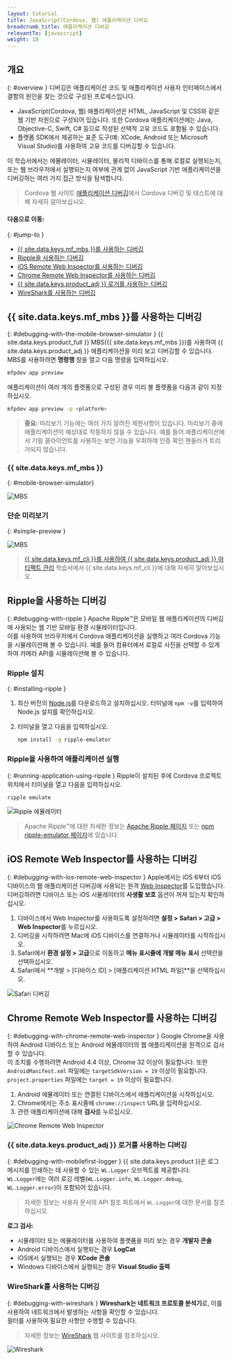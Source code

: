 ```yaml
---
layout: tutorial
title: JavaScript(Cordova, 웹) 애플리케이션 디버깅
breadcrumb_title: 애플리케이션 디버깅        
relevantTo: [javascript]
weight: 10
---
```

<!-- NLS_CHARSET=UTF-8 -->
## 개요
{: #overview }
디버깅은 애플리케이션 코드 및 애플리케이션 사용자 인터페이스에서 결함의 원인을 찾는 것으로 구성된 프로세스입니다. 

* JavaScript(Cordova, 웹) 애플리케이션은 HTML, JavaScript 및 CSS와 같은 웹 기반 자원으로 구성되어 있습니다. 또한 Cordova 애플리케이션에는 Java, Objective-C, Swift, C# 등으로 작성된 선택적 고유 코드도 포함될 수 있습니다. 
* 플랫폼 SDK에서 제공하는 표준 도구(예: XCode, Android 또는 Microsoft Visual Studio)를 사용하여 고유 코드를 디버깅할 수 있습니다. 

이 학습서에서는 에뮬레이터, 시뮬레이터, 물리적 디바이스를 통해 로컬로 실행되는지, 또는 웹 브라우저에서 실행되는지 여부에 관계 없이 JavaScript 기반 애플리케이션을 디버깅하는 여러 가지 접근 방식을 탐색합니다. 

> Cordova 웹 사이트 [애플리케이션 디버깅](https://cordova.apache.org/docs/en/latest/guide/next/index.html#link-testing-on-a-simulator-vs-on-a-real-device)에서 Cordova 디버깅 및 테스트에 대해 자세히 알아보십시오.

#### 다음으로 이동:
{: #jump-to }

* [{{ site.data.keys.mf_mbs }}를 사용하는 디버깅](#debugging-with-the-mobile-browser-simulator)
* [Ripple을 사용하는 디버깅](#debugging-with-ripple)
* [iOS Remote Web Inspector를 사용하는 디버깅](#debugging-with-ios-remote-web-inspector)
* [Chrome Remote Web Inspector를 사용하는 디버깅](#debugging-with-chrome-remote-web-inspector)
* [{{ site.data.keys.product_adj }} 로거를 사용하는 디버깅](#debugging-with-mobilefirst-logger)
* [WireShark를 사용하는 디버깅](#debugging-with-wireshark)

## {{ site.data.keys.mf_mbs }}를 사용하는 디버깅
{: #debugging-with-the-mobile-browser-simulator }
{{ site.data.keys.product_full }} MBS({{ site.data.keys.mf_mbs }})를 사용하여 {{ site.data.keys.product_adj }} 애플리케이션을 미리 보고 디버깅할 수 있습니다.   
MBS를 사용하려면 **명령행** 창을 열고 다음 명령을 입력하십시오. 

```bash
mfpdev app preview
```

애플리케이션이 여러 개의 플랫폼으로 구성된 경우 미리 볼 플랫폼을 다음과 같이 지정하십시오. 

```bash
mfpdev app preview -p <platform>
```

> <span class="glyphicon glyphicon-exclamation-sign" aria-hidden="true"></span> **중요:** 미리보기 기능에는 여러 가지 알려진 제한사항이 있습니다. 미리보기 중에 애플리케이션이 예상대로 작동하지 않을 수 있습니다. 예를 들어 애플리케이션에서 기밀 클라이언트를 사용하는 보안 기능을 우회하여 인증 확인 핸들러가 트리거되지 않습니다.

### {{ site.data.keys.mf_mbs }}
{: #mobile-browser-simulator}

![MBS](mbs.png)

### 단순 미리보기
{: #simple-preview }

![MBS](simple.png)

> [{{ site.data.keys.mf_cli }}를 사용하여 {{ site.data.keys.product_adj }} 아티팩트 관리](../using-mobilefirst-cli-to-manage-mobilefirst-artifacts) 학습서에서 {{ site.data.keys.mf_cli }}에 대해 자세히 알아보십시오.

## Ripple을 사용하는 디버깅
{: #debugging-with-ripple }
Apache Ripple™은 모바일 웹 애플리케이션의 디버깅에 사용되는 웹 기반 모바일 환경 시뮬레이터입니다.   
이를 사용하여 브라우저에서 Cordova 애플리케이션을 실행하고 여러 Cordova 기능을 시뮬레이션해 볼 수 있습니다. 예를 들어 컴퓨터에서 로컬로 사진을 선택할 수 있게 하여 카메라 API를 시뮬레이션해 볼 수 있습니다.   

### Ripple 설치
{: #installing-ripple }

1. 최신 버전의 [Node.js](https://nodejs.org/en/)를 다운로드하고 설치하십시오.
터미널에 `npm -v`를 입력하여 Node.js 설치를 확인하십시오. 
2. 터미널을 열고 다음을 입력하십시오. 

   ```bash
   npm install -g ripple-emulator
   ```

### Ripple을 사용하여 애플리케이션 실행
{: #running-application-using-ripple }
Ripple이 설치된 후에 Cordova 프로젝트 위치에서 터미널을 열고 다음을 입력하십시오. 

```bash
ripple emulate
```

![Ripple 에뮬레이터](Ripple2.png)

> Apache Ripple™에 대한 자세한 정보는 [Apache Ripple 페이지](http://ripple.incubator.apache.org/) 또는 [npm ripple-emulator 페이지](https://www.npmjs.com/package/ripple-emulator)에 있습니다.

## iOS Remote Web Inspector를 사용하는 디버깅
{: #debugging-with-ios-remote-web-inspector }
Apple에서는 iOS 6부터 iOS 디바이스의 웹 애플리케이션 디버깅에 사용되는 원격 [Web Inspector](https://developer.apple.com/safari/tools/)를 도입했습니다. 디버깅하려면 디바이스 또는 iOS 시뮬레이터의 **사생활 보호** 옵션이 꺼져 있는지 확인하십시오.   

1. 디바이스에서 Web Inspector를 사용하도록 설정하려면 **설정 > Safari > 고급 > Web Inspector**를 누르십시오. 
2. 디버깅을 시작하려면 Mac에 iOS 디바이스를 연결하거나 시뮬레이터를 시작하십시오. 
3. Safari에서 **환경 설정 > 고급**으로 이동하고 **메뉴 표시줄에 개발 메뉴 표시** 선택란을 선택하십시오. 
4. Safari에서 **개발 > [디바이스 ID] > [애플리케이션 HTML 파일]**을 선택하십시오. 

![Safari 디버깅](safari-debugging.png)

## Chrome Remote Web Inspector를 사용하는 디버깅
{: #debugging-with-chrome-remote-web-inspector }
Google Chrome을 사용하여 Android 디바이스 또는 Android 에뮬레이터의 웹 애플리케이션을 원격으로 검사할 수 있습니다.   
이 조치를 수행하려면 Android 4.4 이상, Chrome 32 이상이 필요합니다. 또한 `AndroidManifest.xml` 파일에는 `targetSdkVersion = 19` 이상이 필요합니다. `project.properties` 파일에는 `target = 19` 이상이 필요합니다. 

1. Android 에뮬레이터 또는 연결된 디바이스에서 애플리케이션을 시작하십시오. 
2. Chrome에서는 주소 표시줄에 `chrome://inspect` URL을 입력하십시오. 
3. 관련 애플리케이션에 대해 **검사**를 누르십시오. 

![Chrome Remote Web Inspector](Chrome-Remote-Web-Inspector.png)

### {{ site.data.keys.product_adj }} 로거를 사용하는 디버깅
{: #debugging-with-mobilefirst-logger }
{{ site.data.keys.product }}은 로그 메시지를 인쇄하는 데 사용할 수 있는 `WL.Logger` 오브젝트를 제공합니다.   
`WL.Logger`에는 여러 로깅 레벨(`WL.Logger.info`, `WL.Logger.debug`, `WL.Logger.error`)이 포함되어 있습니다. 

> 자세한 정보는 사용자 문서의 API 참조 파트에서 `WL.Logger`에 대한 문서를 참조하십시오. 

**로그 검사:**

* 시뮬레이터 또는 에뮬레이터를 사용하여 플랫폼을 미리 보는 경우 **개발자 콘솔**
* Android 디바이스에서 실행되는 경우 **LogCat**
* iOS에서 실행되는 경우 **XCode 콘솔**
* Windows 디바이스에서 실행되는 경우 **Visual Studio 출력**

### WireShark를 사용하는 디버깅
{: #debugging-with-wireshark }
**Wireshark는 네트워크 프로토콜 분석기**로, 이를 사용하여 네트워크에서 발생하는 사항을 확인할 수 있습니다.   
필터를 사용하여 필요한 사항만 수행할 수 있습니다.   

> 자세한 정보는 [WireShark](http://www.wireshark.org) 웹 사이트를 참조하십시오. 

![Wireshark](wireshark.png)

